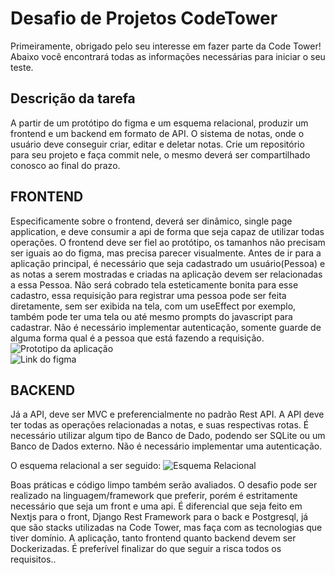# Desafio de Projetos CodeTower

Primeiramente, obrigado pelo seu interesse em fazer parte da Code Tower! Abaixo você encontrará todas as informações necessárias para iniciar o seu teste.

## Descrição da tarefa
A partir de um protótipo do figma e um esquema relacional, produzir um frontend e um backend em formato de API.
O sistema de notas, onde o usuário deve conseguir criar, editar e deletar notas. Crie um repositório para seu projeto e faça commit nele, o mesmo deverá ser compartilhado conosco ao final do prazo.

## FRONTEND
Especificamente sobre o frontend, deverá ser dinâmico, single page application, e deve consumir a api de forma que seja capaz de utilizar todas operações. O frontend deve ser fiel ao protótipo, os tamanhos não precisam ser iguais ao do figma, mas precisa parecer visualmente. Antes de ir para a aplicação principal, é necessário que seja cadastrado um usuário(Pessoa) e as notas a serem mostradas e criadas na aplicação devem ser relacionadas a essa Pessoa. Não será cobrado tela esteticamente bonita para esse cadastro, essa requisição para registrar uma pessoa pode ser feita diretamente, sem ser exibida na tela, com um useEffect por exemplo, também pode ter uma tela ou até mesmo prompts do javascript para cadastrar. Não é necessário implementar autenticação, somente guarde de alguma forma qual é a pessoa que está fazendo a requisição.
![Prototipo da aplicação](https://media.discordapp.net/attachments/1186869708650197094/1186870275611050044/Home.png?ex=6594d214&is=65825d14&hm=9fd2c32525bffbdb2ce3b26a5d086052f696a472210227a8e46a3ef8d23a25c0&=&format=webp&quality=lossless&width=701&height=498)
<br>![Link do figma](https://www.figma.com/file/tyjvaxvfspC39MzKJASxtU/Untitled?type=design&node-id=1%3A3&mode=design&t=z0bo49yXJK9TIY2Z-1)

## BACKEND
Já a API, deve ser MVC e preferencialmente no padrão Rest API. A API deve ter todas as operações relacionadas a notas, e suas respectivas rotas. É necessário utilizar algum tipo de Banco de Dado, podendo ser SQLite ou um Banco de Dados externo. Não é necessário implementar uma autenticação.

O esquema relacional a ser seguido:
![Esquema Relacional](https://cdn.discordapp.com/attachments/1105596238746886144/1186456052632391753/image.png?ex=6593504e&is=6580db4e&hm=10d6d4008639680eb253eb924b6fb8468beb62d1d748272fb0e8e3ab7f92b5d8&)

Boas práticas e código limpo também serão avaliados.
O desafio pode ser realizado na linguagem/framework que preferir, porém é estritamente necessário que seja um front e uma api. É diferencial que seja feito em Nextjs para o front, Django Rest Framework para o back e Postgresql, já que são stacks utilizadas na Code Tower, mas faça com as tecnologias que tiver domínio. A aplicação, tanto frontend quanto backend devem ser Dockerizadas. É preferível finalizar do que seguir a risca todos os requisitos..

